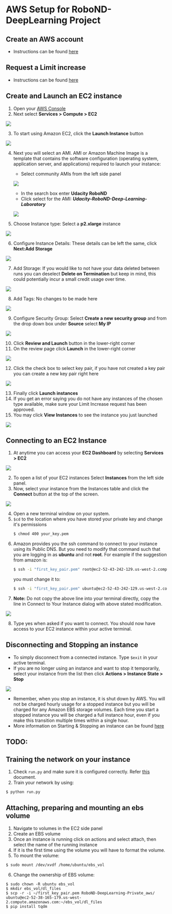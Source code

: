 # AWS Setup for RoboND-DeepLearning Project

## Create an AWS account
- Instructions can be found [here](https://classroom.udacity.com/nanodegrees/nd209-beta/parts/4405411f-bdc8-43fb-9e2b-b4b98a61c760/modules/375d6b1e-b31a-4d2e-b33a-996167faf77e/lessons/dca6b1cd-5d40-41ab-a502-69a24c4b227e/concepts/bc84756d-22ba-448d-bad5-a63f99b3c693?contentVersion=1.0.0&contentLocale=en-us)

## Request a Limit increase
- Instructions can be found [here](https://classroom.udacity.com/nanodegrees/nd209-beta/parts/4405411f-bdc8-43fb-9e2b-b4b98a61c760/modules/375d6b1e-b31a-4d2e-b33a-996167faf77e/lessons/dca6b1cd-5d40-41ab-a502-69a24c4b227e/concepts/bc84756d-22ba-448d-bad5-a63f99b3c693?contentVersion=1.0.0&contentLocale=en-us)

## Create and Launch an EC2 instance
1. Open your [AWS Console](https://console.aws.amazon.com/console/)
2. Next select **Services > Compute > EC2**

![](https://github.com/udacity/RoboND-DeepLearning-Private/blob/master/docs/misc/AWS%20setup%20images/1.png)

3. To start using Amazon EC2, click the **Launch Instance** button

![](https://github.com/udacity/RoboND-DeepLearning-Private/blob/master/docs/misc/AWS%20setup%20images/2.png)

4. Next you will select an AMI. AMI or Amazon Machine Image is a template that contains the software configuration (operating system, application server, and applications) required to launch your instance:
   - Select community AMIs from the left side panel
   
   ![](https://github.com/udacity/RoboND-DeepLearning-Private/blob/master/docs/misc/AWS%20setup%20images/3.png)
   
   - In the search box enter **Udacity RoboND**
   - Click select for the AMI: ***Udacity-RoboND-Deep-Learning-Laboratory***
   
   ![](https://github.com/udacity/RoboND-DeepLearning-Private/blob/master/docs/misc/AWS%20setup%20images/4.png)

5. Choose Instance type: Select a **p2.xlarge** instance

![](https://github.com/udacity/RoboND-DeepLearning-Private/blob/master/docs/misc/AWS%20setup%20images/5.png)

6. Configure Instance Details: These details can be left the same, click **Next:Add Storage**

![](https://github.com/udacity/RoboND-DeepLearning-Private/blob/master/docs/misc/AWS%20setup%20images/6.png)

7. Add Storage: If you would like to not have your data deleted between runs you can deselect **Delete on Termination** but keep in mind, this could potentially incur a small credit usage over time.

![](https://github.com/udacity/RoboND-DeepLearning-Private/blob/master/docs/misc/AWS%20setup%20images/7.png)

8. Add Tags: No changes to be made here

![](https://github.com/udacity/RoboND-DeepLearning-Private/blob/master/docs/misc/AWS%20setup%20images/8.png)

9. Configure Security Group: Select **Create a new security group** and from the drop down box under **Source** select **My IP**

![](https://github.com/udacity/RoboND-DeepLearning-Private/blob/master/docs/misc/AWS%20setup%20images/9.png)

10. Click **Review and Launch** button in the lower-right corner 
11. On the review page click **Launch** in the lower-right corner

![](https://github.com/udacity/RoboND-DeepLearning-Private/blob/master/docs/misc/AWS%20setup%20images/10.png)

12. Click the check box to select key pair, if you have not created a key pair you can create a new key pair right here

![](https://github.com/udacity/RoboND-DeepLearning-Private/blob/master/docs/misc/AWS%20setup%20images/11.png)

13. Finally click **Launch instances**
14. If you get an error saying you do not have any instances of the chosen type available, make sure your Limit Increase request has been approved.
15. You may click **View Instances** to see the instance you just launched

![](https://github.com/udacity/RoboND-DeepLearning-Private/blob/master/docs/misc/AWS%20setup%20images/12.png)

## Connecting to an EC2 Instance
1. At anytime you can access your **EC2 Dashboard** by selecting **Services > EC2**

![](https://github.com/udacity/RoboND-DeepLearning-Private/blob/master/docs/misc/AWS%20setup%20images/16.png)

2. To open a list of your EC2 instances Select **Instances** from the left side panel.
3. Now, select your instance from the Instances table and click the **Connect** button at the top of the screen.

![](https://github.com/udacity/RoboND-DeepLearning-Private/blob/master/docs/misc/AWS%20setup%20images/13.png)

4. Open a new terminal window on your system.
5. `$cd` to the location where you have stored your private key and change it's permissions
    ```sh
    $ chmod 400 your_key.pem 
    ```
6. Amazon provides you the ssh command to connect to your instance using its Public DNS. But you need to modify that command such that you are logging in as **ubuntu** and not **root**. For example if the suggestion from amazon is:
    ```sh
    $ ssh -i "first_key_pair.pem" root@ec2-52-43-242-129.us-west-2.compute.amazonaws.com
    ```
    you must change it to:
    ```sh
    $ ssh -i "first_key_pair.pem" ubuntu@ec2-52-43-242-129.us-west-2.compute.amazonaws.com
    ```
7. **Note:** Do not copy the above line into your terminal directly, copy the line in Connect to Your Instance dialog with above stated modification.

![](https://github.com/udacity/RoboND-DeepLearning-Private/blob/master/docs/misc/AWS%20setup%20images/14.png)

8. Type yes when asked if you want to connect. You should now have access to your EC2 instance within your active terminal.

## Disconnecting and Stopping an instance
- To simply disconnect from a connected instance. Type `$exit` in your active terminal.
- If you are no longer using an instance and want to stop it temporarily, select your instance from the list then click **Actions > Instance State > Stop**

![](https://github.com/udacity/RoboND-DeepLearning-Private/blob/master/docs/misc/AWS%20setup%20images/15.png)

- Remember, when you stop an instance, it is shut down by AWS. You will not be charged hourly usage for a stopped instance but you will be charged for any Amazon EBS storage volumes. Each time you start a stopped instance you will be charged a full instance hour, even if you make this transition multiple times within a single hour.
- More information on Starting & Stopping an instance can be found [here](https://docs.aws.amazon.com/AWSEC2/latest/UserGuide/Stop_Start.html)

## TODO:

## Training the network on your instance
1. Check `run.py` and make sure it is configured correctly. Refer [this]() document.
2. Train your network by using:
  ```sh
  $ python run.py
  ```
  
## Attaching, preparing and mounting an ebs volume
1. Navigate to volumes in the EC2 side panel
2. Create an EBS volume
3. Once an instance is running click on actions and select attach, then select the name of the running instance
4. If it is the first time using the volume you will have to format the volume.
5. To mount the volume:
  ```sh
  $ sudo mount /dev/xvdf /home/ubuntu/ebs_vol
  ```
6. Change the ownership of EBS volume:
```
$ sudo chown -R ubuntu ebs_vol
$ mkdir ebs_vol/dl_files
$ scp -r -i ~/first_key_pair.pem RoboND-DeepLearning-Private_aws/ ubuntu@ec2-52-38-165-179.us-west-2.compute.amazonaws.com:~/ebs_vol/dl_files
$ pip install tqdm
```
